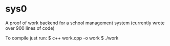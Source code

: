 # sys0
A proof of work backend for a school management system (currently wrote over 900 lines of code)

To compile just run:
$ c++ work.cpp -o work
$ ./work
